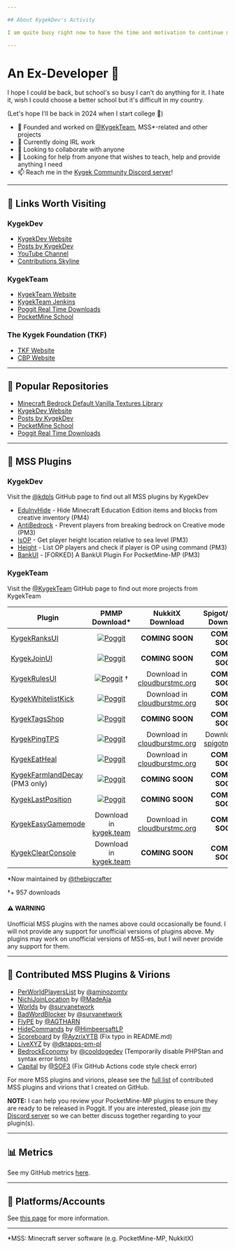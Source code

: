 ```yaml
---

## About KygekDev's Activity

I am quite busy right now to have the time and motivation to continue my work as KygekDev. I might come back in a few weeks or months after writing this information, with new ideas and projects. So please do not worry about me dying, I am still active on Discord but doesn't message as much as it used to be. I will let you know when I'm back active.

---
```


# An Ex-Developer 🙁

I hope I could be back, but school's so busy I can't do anything for it. I hate it, wish I could choose a better school but it's difficult in my country.

(Let's hope I'll be back in 2024 when I start college 🙏)

- 🏴 Founded and worked on [@KygekTeam](https://github.com/KygekTeam), MSS*-related and other projects
- 🌱 Currently doing IRL work
- 👯 Looking to collaborate with anyone
- 🤔 Looking for help from anyone that wishes to teach, help and provide anything I need
- 📫 Reach me in the [Kygek Community Discord server](https://discord.gg/TstDS9jZf7)!

---

## 🔗 Links Worth Visiting

### KygekDev

- [KygekDev Website](https://kygekdev.github.io)
- [Posts by KygekDev](https://kygekdev.github.io/posts/)
- [YouTube Channel](https://www.youtube.com/channel/UCa2QXlKFxXZEo_ClFXZ69Ag)
- [Contributions Skyline](https://skyline.github.com/KygekDev)

### KygekTeam

- [KygekTeam Website](https://kygek.team)
- [KygekTeam Jenkins](https://jenkins.kygek.team)
- [Poggit Real Time Downloads](https://kygek.team/realtime)
- [PocketMine School](https://pocketmineschool.ml)

### The Kygek Foundation (TKF)

- [TKF Website](https://foundation.kygek.team)
- [CBP Website](https://foundation.kygek.team/CBP/)

---

## 📑 Popular Repositories

- [Minecraft Bedrock Default Vanilla Textures Library](https://github.com/KygekDev/default-textures)
- [KygekDev Website](https://github.com/KygekDev/kygekdev.github.io)
- [Posts by KygekDev](https://github.com/KygekDev/posts)
- [PocketMine School](https://github.com/PocketMine-School/Pocketmine-School)
- [Poggit Real Time Downloads](https://github.com/KygekTeam/Poggit-Real-Time)

---

## 🔌 MSS Plugins

### KygekDev

Visit the [@kdpls](https://github.com/kdpls) GitHub page to find out all MSS plugins by KygekDev

- [EduInvHide](https://github.com/kdpls/EduInvHide) - Hide Minecraft Education Edition items and blocks from creative inventory (PM4)
- [AntiBedrock](https://github.com/kdpls/AntiBedrock) - Prevent players from breaking bedrock on Creative mode (PM3)
- [IsOP](https://github.com/kdpls/IsOP) - Get player height location relative to sea level (PM3)
- [Height](https://github.com/kdpls/Height) - List OP players and check if player is OP using command (PM3)
- [BankUI](https://github.com/kdpls/BankUI) - [FORKED] A BankUI Plugin For PocketMine-MP (PM3)

### KygekTeam

Visit the [@KygekTeam](https://github.com/KygekTeam) GitHub page to find out more projects from KygekTeam

**Plugin** | **PMMP Download*** | **NukkitX Download** | **Spigot/Paper Download**
--- | :---: | :---: | :---:
[KygekRanksUI](https://github.com/KygekTeam/KygekRanksUI) | [![Poggit](https://poggit.pmmp.io/shield.dl.total/KygekRanksUI)](https://poggit.pmmp.io/p/KygekRanksUI) | **COMING SOON** | **COMING SOON**
[KygekJoinUI](https://github.com/KygekTeam/KygekJoinUI) | [![Poggit](https://poggit.pmmp.io/shield.dl.total/KygekJoinUI)](https://poggit.pmmp.io/p/KygekJoinUI) | **COMING SOON** | **COMING SOON**
[KygekRulesUI](https://github.com/KygekTeam/KygekRulesUI) | [![Poggit](https://poggit.pmmp.io/shield.dl.total/KygekRulesUI)](https://poggit.pmmp.io/p/KygekRulesUI) † | Download in [cloudburstmc.org](https://cloudburstmc.org/resources/kygekrulesui.600/) | **COMING SOON**
[KygekWhitelistKick](https://github.com/KygekTeam/KygekWhitelistKick) | [![Poggit](https://poggit.pmmp.io/shield.dl.total/KygekWhitelistKick)](https://poggit.pmmp.io/p/KygekWhitelistKick) | Download in [cloudburstmc.org](https://cloudburstmc.org/resources/kygekwhitelistkick.619/) | **COMING SOON**
[KygekTagsShop](https://github.com/KygekTeam/KygekTagsShop) | [![Poggit](https://poggit.pmmp.io/shield.dl.total/KygekTagsShop)](https://poggit.pmmp.io/p/KygekTagsShop) | **COMING SOON** | **COMING SOON**
[KygekPingTPS](https://github.com/KygekTeam/KygekPingTPS) | [![Poggit](https://poggit.pmmp.io/shield.dl.total/KygekPingTPS)](https://poggit.pmmp.io/p/KygekPingTPS) | Download in [cloudburstmc.org](https://cloudburstmc.org/resources/kygekpingtps.618/) | Download in [spigotmc.org](https://www.spigotmc.org/resources/kygekpingtps.93808/)
[KygekEatHeal](https://github.com/KygekTeam/KygekEatHeal) | [![Poggit](https://poggit.pmmp.io/shield.dl.total/KygekEatHeal)](https://poggit.pmmp.io/p/KygekEatHeal) | Download in [cloudburstmc.org](https://cloudburstmc.org/resources/kygekeatheal.614/) | **COMING SOON**
[KygekFarmlandDecay](https://github.com/KygekTeam/KygekFarmlandDecay) (PM3 only) | [![Poggit](https://poggit.pmmp.io/shield.dl.total/KygekFarmlandDecay)](https://poggit.pmmp.io/p/KygekFarmlandDecay) | **COMING SOON** | **COMING SOON**
[KygekLastPosition](https://github.com/KygekTeam/KygekLastPosition) | [![Poggit](https://poggit.pmmp.io/shield.dl.total/KygekLastPosition)](https://poggit.pmmp.io/p/KygekLastPosition) | **COMING SOON** | **COMING SOON**
[KygekEasyGamemode](https://github.com/KygekTeam/KygekEasyGamemode) | Download in [kygek.team](https://kygek.team/kygekeasygamemode) | Download in [cloudburstmc.org](https://cloudburstmc.org/resources/kygekeasygamemode.615/) | **COMING SOON**
[KygekClearConsole](https://github.com/KygekTeam/KygekClearConsole) | Download in [kygek.team](https://kygek.team/kygekclearconsole) | **COMING SOON** | **COMING SOON**

*Now maintained by [@thebigcrafter](https://github.com/thebigcrafter)

†+ 957 downloads

#### ⚠️ WARNING

Unofficial MSS plugins with the names above could occasionally be found. I will not provide any support for unofficial versions of plugins above. My plugins may work on unofficial versions of MSS-es, but I will never provide any support for them.

---

## 📝 Contributed MSS Plugins & Virions

- [PerWorldPlayersList](https://poggit.pmmp.io/p/PerWorldPlayersList) by [@aminozomty](https://github.com/aminozomty)
- [NichiJoinLocation](https://poggit.pmmp.io/p/NichiJoinLocation) by [@MadeAja](https://github.com/MadeAja)
- [Worlds](https://poggit.pmmp.io/p/Worlds) by [@survanetwork](https://github.com/survanetwork)
- [BadWordBlocker](https://poggit.pmmp.io/p/BadWordBlocker) by [@survanetwork](https://github.com/survanetwork)
- [FlyPE](https://poggit.pmmp.io/p/FlyPE) by [@AGTHARN](https://github.com/AGTHARN)
- [HideCommands](https://poggit.pmmp.io/p/HideCommands) by [@HimbeersaftLP](https://github.com/HimbeersaftLP)
- [Scoreboard](https://poggit.pmmp.io/p/Scoreboard) by [@AyzrixYTB](https://github.com/AyzrixYTB) (Fix typo in README.md)
- [LiveXYZ](https://poggit.pmmp.io/p/LiveXYZ) by [@dktapps-pm-pl](https://github.com/dktapps-pm-pl)
- [BedrockEconomy](https://poggit.pmmp.io/p/BedrockEconomy) by [@cooldogedev](https://github.com/cooldogedev) (Temporarily disable PHPStan and syntax error lints)
- [Capital](https://poggit.pmmp.io/p/Capital) by [@SOF3](https://github.com/SOF3) (Fix GitHub Actions code style check error)

For more MSS plugins and virions, please see the [full list](https://github.com/stars/KygekDev/lists/contributed-pmmp-plugins) of contributed MSS plugins and virions that I created on GitHub.

**NOTE:** I can help you review your PocketMine-MP plugins to ensure they are ready to be released in Poggit. If you are interested, please join [my Discord server](https://discord.gg/TstDS9jZf7) so we can better discuss together regarding to your plugin(s).

---

## 📊 Metrics

See my GitHub metrics [here](/METRICS.md).

---

## 👥 Platforms/Accounts

See [this page](https://github.com/KygekDev/KygekDev/blob/master/social-accounts.md) for more information.

---

*MSS: Minecraft server software (e.g. PocketMine-MP, NukkitX)

